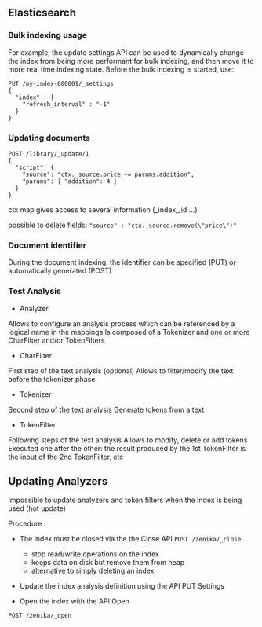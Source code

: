 ## Elasticsearch

### Bulk indexing usage

For example, the update settings API can be used to dynamically change the index from being more performant for bulk indexing, and then move it to more real time indexing state. Before the bulk indexing is started, use:

```
PUT /my-index-000001/_settings
{
  "index" : {
    "refresh_interval" : "-1"
  }
}
```

### Updating documents

```
POST /library/_update/1
{
  "script": {
    "source": "ctx._source.price += params.addition",
    "params": { "addition": 4 }
  }
}
```

ctx map gives access to several information (_index,_id ...)

possible to delete fields:
`"source" : "ctx._source.remove(\"price\")"`

### Document identifier

During the document indexing, the identifier can be specified (PUT) or automatically generated (POST)

### Test Analysis

- Analyzer

Allows to configure an analysis process which can be referenced by a logical name in the mappings
Is composed of a Tokenizer and one or more CharFilter and/or TokenFilters

- CharFilter

First step of the text analysis (optional)
Allows to filter/modify the text before the tokenizer phase

- Tokenizer

Second step of the text analysis
Generate tokens from a text

- TokenFilter

Following steps of the text analysis
Allows to modify, delete or add tokens
Executed one after the other: the result produced by the 1st TokenFilter is the input of the 2nd TokenFilter, etc

## Updating Analyzers

Impossible to update analyzers and token filters when the index is being used (hot update)

Procedure :

- The index must be closed via the the Close API
`POST /zenika/_close`
  + stop read/write operations on the index
  + keeps data on disk but remove them from heap
  + alternative to simply deleting an index

- Update the index analysis definition using the API PUT Settings

- Open the index with the API Open

`POST /zenika/_open`
